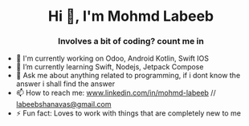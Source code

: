<h1 align="center">Hi 👋, I'm Mohmd Labeeb</h1>
<h3 align="center">Involves a bit of coding? count me in</h3>

- 🔭 I'm currently working on Odoo, Android Kotlin, Swift IOS
- 🌱 I’m currently learning Swift, Nodejs, Jetpack Compose
- 💬 Ask me about anything related to programming, if i dont know the answer i shall find the answer
- 📫 How to reach me: www.linkedin.com/in/mohmd-labeeb //  labeebshanavas@gmail.com
- ⚡ Fun fact: Loves to work with things that are completely new to me

